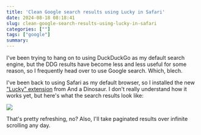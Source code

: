 ```yaml
---
title: 'Clean Google search results using Lucky in Safari'
date: 2024-08-18 08:18:41
slug: clean-google-search-results-using-lucky-in-safari
categories: [""]
tags: ["google"]
summary:
---
```


I've been trying to hang on to using DuckDuckGo as my default search engine, but the DDG results have become less and less useful for some reason, so I frequently head over to use Google search. Which, blech.

I've been back to using Safari as my default browser, so I installed the new ["Lucky" extension](https://andadinosaur.com/launch-lucky) from And a Dinosaur. I don't really understand how it works yet, but here's what the search results look like:

![](/img/2024/08/2024-08-18-results.png)

That's pretty refreshing, no? Also, I'll take paginated results over infinite scrolling any day.

